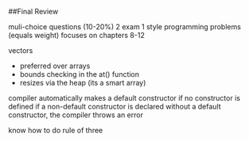 ##Final Review

muli-choice questions (10-20%)
2 exam 1 style programming problems (equals weight)
focuses on chapters 8-12

vectors
- preferred over arrays
- bounds checking in the at() function
- resizes via the heap (its a smart array)

compiler automatically makes a default constructor if no constructor is defined
if a non-default constructor is declared without a default constructor, the compiler throws an error

know how to do rule of three
